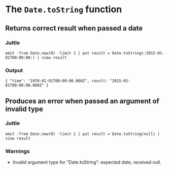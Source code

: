 The `Date.toString` function
==============================

Returns correct result when passed a date
-----------------------------------------

### Juttle

    emit -from Date.new(0) -limit 1 | put result = Date.toString(:2015-01-01T00:00:00:) | view result

### Output

    { "time": "1970-01-01T00:00:00.000Z", result: "2015-01-01T00:00:00.000Z" }

Produces an error when passed an argument of invalid type
---------------------------------------------------------

### Juttle

    emit -from Date.new(0) -limit 1 | put result = Date.toString(null) | view result

### Warnings

  * Invalid argument type for "Date.toString": expected date, received null.
